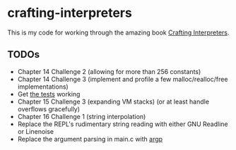 # crafting-interpreters

This is my code for working through the amazing book [Crafting Interpreters](https://craftinginterpreters.com/).

## TODOs
* Chapter 14 Challenge 2 (allowing for more than 256 constants)
* Chapter 14 Challenge 3 (implement and profile a few malloc/realloc/free implementations)
* Get [the tests](https://github.com/munificent/craftinginterpreters/tree/master/test) working
* Chapter 15 Challenge 3 (expanding VM stacks) (or at least handle overflows gracefully)
* Chapter 16 Challenge 1 (string interpolation)
* Replace the REPL's rudimentary string reading with either GNU Readline or Linenoise
* Replace the argument parsing in main.c with [argp](https://www.gnu.org/software/libc/manual/html_node/Argp.html)

